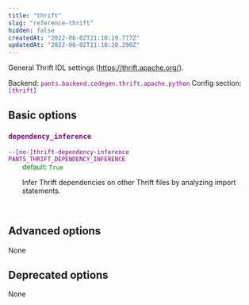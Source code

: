 ```yaml
---
title: "thrift"
slug: "reference-thrift"
hidden: false
createdAt: "2022-06-02T21:10:19.777Z"
updatedAt: "2022-06-02T21:10:20.290Z"
---
```

General Thrift IDL settings (https://thrift.apache.org/).

Backend: <span style="color: purple"><code>pants.backend.codegen.thrift.apache.python</code></span>
Config section: <span style="color: purple"><code>[thrift]</code></span>

## Basic options

<div style="color: purple">
  <h3><code>dependency_inference</code></h3>
  <code>--[no-]thrift-dependency-inference</code><br>
  <code>PANTS_THRIFT_DEPENDENCY_INFERENCE</code><br>
</div>
<div style="padding-left: 2em;">
<span style="color: green">default: <code>True</code></span>

<br>

Infer Thrift dependencies on other Thrift files by analyzing import statements.
</div>
<br>


## Advanced options

None

## Deprecated options

None